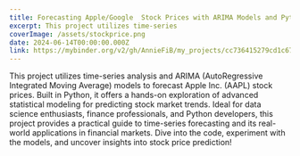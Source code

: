 ```yaml
---
title: Forecasting Apple/Google  Stock Prices with ARIMA Models and Python
excerpt: This project utilizes time-series
coverImage: /assets/stockprice.png
date: 2024-06-14T00:00:00.000Z
link: https://mybinder.org/v2/gh/AnnieFiB/my_projects/cc736415279cd1c67c8c5f8a4f9d5fec60a4f04b?urlpath=lab%2Ftree%2FDataAnalysis%2Fnotebooks%2Fexploratory%2FARIMA%20Forecasting%20Google%20Stock%20Prices-.ipynb
---
```

This project utilizes time-series analysis and ARIMA (AutoRegressive Integrated Moving Average) models to forecast Apple Inc. (AAPL) stock prices. Built in Python, it offers a hands-on exploration of advanced statistical modeling for predicting stock market trends. Ideal for data science enthusiasts, finance professionals, and Python developers, this project provides a practical guide to time-series forecasting and its real-world applications in financial markets. Dive into the code, experiment with the models, and uncover insights into stock price prediction!